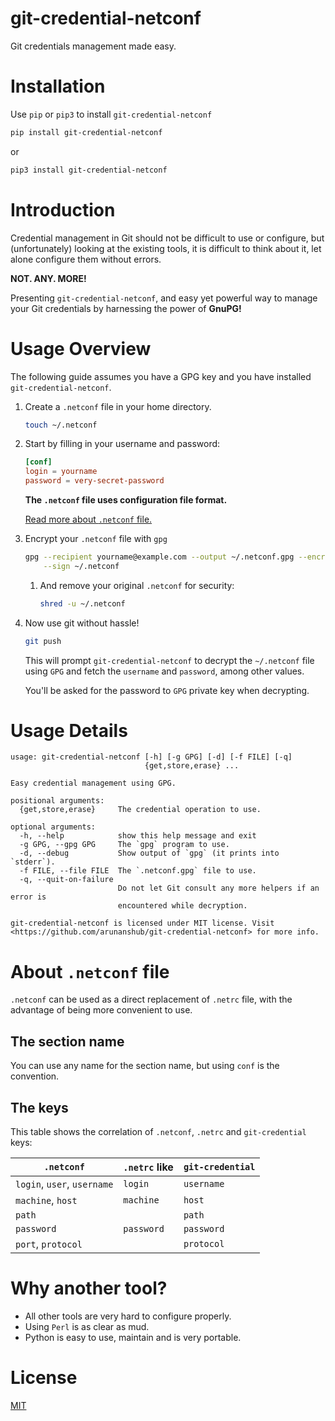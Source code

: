 # git-credential-netconf

Git credentials management made easy.

# Installation

Use `pip` or `pip3` to install `git-credential-netconf`

```bash
pip install git-credential-netconf
```

or

```bash
pip3 install git-credential-netconf
```

# Introduction

Credential management in Git should not be difficult to use or configure, but
(unfortunately) looking at the existing tools, it is difficult to think about
it, let alone configure them without errors.

**NOT. ANY. MORE!**

Presenting `git-credential-netconf`, and easy yet powerful way to manage your
Git credentials by harnessing the power of **GnuPG!**

# Usage Overview

The following guide assumes you have a GPG key and you have installed `git-credential-netconf`.

1. Create a `.netconf` file in your home directory.

   ```bash
   touch ~/.netconf
   ```

2. Start by filling in your username and password:

   ```conf
   [conf]
   login = yourname
   password = very-secret-password
   ```

   **The `.netconf` file uses configuration file format.**

   [Read more about `.netconf` file.](#about-netconf-file)

3. Encrypt your `.netconf` file with `gpg`

   ```bash
   gpg --recipient yourname@example.com --output ~/.netconf.gpg --encrypt \
       --sign ~/.netconf
   ```

   1. And remove your original `.netconf` for security:

        ```bash
        shred -u ~/.netconf
        ```

4. Now use git without hassle!

   ```bash
   git push
   ```

   This will prompt `git-credential-netconf` to decrypt the `~/.netconf` file
   using `GPG` and fetch the `username` and `password`, among other values.

   You'll be asked for the password to `GPG` private key when decrypting.

# Usage Details

```none
usage: git-credential-netconf [-h] [-g GPG] [-d] [-f FILE] [-q]
                              {get,store,erase} ...

Easy credential management using GPG.

positional arguments:
  {get,store,erase}     The credential operation to use.

optional arguments:
  -h, --help            show this help message and exit
  -g GPG, --gpg GPG     The `gpg` program to use.
  -d, --debug           Show output of `gpg` (it prints into `stderr`).
  -f FILE, --file FILE  The `.netconf.gpg` file to use.
  -q, --quit-on-failure
                        Do not let Git consult any more helpers if an error is
                        encountered while decryption.

git-credential-netconf is licensed under MIT license. Visit
<https://github.com/arunanshub/git-credential-netconf> for more info.
```

# About `.netconf` file

`.netconf` can be used as a direct replacement of `.netrc` file, with the advantage
of being more convenient to use.

## The section name

You can use any name for the section name, but using `conf` is the convention.

## The keys

This table shows the correlation of `.netconf`, `.netrc` and `git-credential`
keys:

| `.netconf`                  | `.netrc` like | `git-credential` |
|-----------------------------|---------------|------------------|
| `login`, `user`, `username` | `login`       | `username`       |
| `machine`, `host`           | `machine`     | `host`           |
| `path`                      |               | `path`           |
| `password`                  | `password`    | `password`       |
| `port`, `protocol`          |               | `protocol`       |

# Why another tool?

- All other tools are very hard to configure properly.
- Using `Perl` is as clear as mud.
- Python is easy to use, maintain and is very portable.

# License

[MIT](https://choosealicense.com/licenses/mit/)
